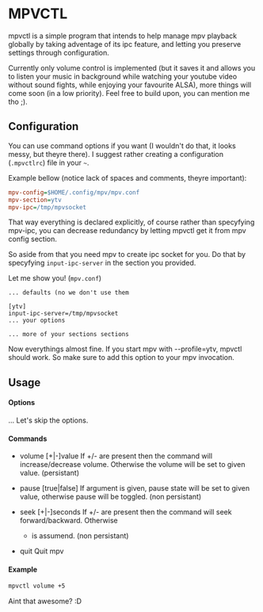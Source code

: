 MPVCTL
======

mpvctl is a simple program that intends to help manage mpv playback globally by
taking adventage of its ipc feature, and letting you preserve settings through
configuration.

Currently only volume control is implemented (but it saves it and allows you to listen your music in background while watching your youtube video without sound fights, while enjoying your favourite ALSA), more things will come soon (in a low priority).
Feel free to build upon, you can mention me tho ;).

Configuration
-------------

You can use command options if you want (I wouldn't do that, it looks messy, but
theyre there). I suggest rather creating a configuration (`.mpvctlrc`) file in your `~`.

Example bellow (notice lack of spaces and comments, theyre important):
```cfg
mpv-config=$HOME/.config/mpv/mpv.conf
mpv-section=ytv
mpv-ipc=/tmp/mpvsocket
```

That way everything is declared explicitly, of course rather than specyfying mpv-ipc,
you can decrease redundancy by letting mpvctl get it from mpv config section.

So aside from that you need mpv to create ipc socket for you. Do that by
specyfying `input-ipc-server` in the section you provided.

Let me show you! (`mpv.conf`)
```
... defaults (no we don't use them

[ytv]
input-ipc-server=/tmp/mpvsocket
... your options

... more of your sections sections
```

Now everythings almost fine. If you start mpv with --profile=ytv, mpvctl should
work. So make sure to add this option to your mpv invocation.

Usage
-----

#### Options
...
Let's skip the options.

#### Commands

* volume [+|-]value
    If +/- are present then the command will increase/decrease volume. Otherwise
    the volume will be set to given value. (persistant)

* pause [true|false]
    If argument is given, pause state will be set to given value, otherwise
    pause will be toggled. (non persistant)

* seek [+|-]seconds
    If +/- are present then the command will seek forward/backward. Otherwise
    + is assumend. (non persistant)

* quit
    Quit mpv

#### Example

```bash
mpvctl volume +5
```

Aint that awesome? :D
